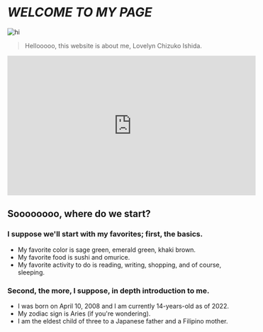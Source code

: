 # *WELCOME TO MY PAGE*

![hi](https://www.color-hex.com/palettes/6842.png)

> Hellooooo, this website is about me, Lovelyn Chizuko Ishida.

<iframe width="560" height="315" src="https://www.youtube.com/embed/re9DT2HeG2U" title="YouTube video player" frameborder="0" allow="accelerometer; autoplay; clipboard-write; encrypted-media; gyroscope; picture-in-picture" allowfullscreen></iframe>

## Soooooooo, where do we start?
### I suppose we'll start with my favorites; first, the basics.
- My favorite color is sage green, emerald green, khaki brown.
- My favorite food is sushi and omurice.
- My favorite activity to do is reading, writing, shopping, and of course, sleeping.
### Second, the more, I suppose, in depth introduction to me.
- I was born on April 10, 2008 and I am currently 14-years-old as of 2022.
- My zodiac sign is Aries (if you're wondering).
- I am the eldest child of three to a Japanese father and a Filipino mother.
